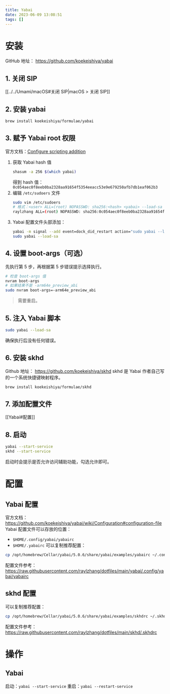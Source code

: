 ```yaml
---
title: Yabai
date: 2023-06-09 13:08:51
tags: []
---
```

# 安装
GitHub 地址： https://github.com/koekeishiya/yabai
## 1. 关闭 SIP
[[../../Umami/macOS#关闭 SIP|macOS > 关闭 SIP]]
## 2. 安装 yabai
```bash
brew install koekeishiya/formulae/yabai
```
## 3. 赋予 Yabai root 权限
官方文档：[Configure scripting addition]( https://github.com/koekeishiya/yabai/wiki/Installing-yabai- (latest-release))
1. 获取 Yabai hash 值
	```bash
	shasum -a 256 $(which yabai)
	```
	得到 hash 值：`0c054aec0f8eeb0ba2328aa91654f5354eeacc53e9e679250afb7db1eaf062b3`
2. 编辑 `/etc/sudoers` 文件
	```bash
	sudo vim /etc/sudoers
	# 格式：<user> ALL=(root) NOPASSWD: sha256:<hash> <yabai> --load-sa
	raylzhang ALL=(root) NOPASSWD: sha256:0c054aec0f8eeb0ba2328aa91654f5354eeacc53e9e679250afb7db1eaf062b3 /opt/homebrew/bin/yabai --load-sa
	```
3. Yabai 配置文件头部添加：
	```bash
	yabai -m signal --add event=dock_did_restart action="sudo yabai --load-sa"
	sudo yabai --load-sa
	```
## 4. 设置 boot-args（可选）
先执行第 5 步，再根据第 5 步错误提示选择执行。
```bash
# 检查 boot-args 值
nvram boot-args
# 如果结果不是 -arm64e_preview_abi
sudo nvram boot-args=-arm64e_preview_abi
```
> 需要重启。
## 5. 注入 Yabai 脚本
```bash
sudo yabai --load-sa
```
确保执行后没有任何错误。
## 6. 安装 skhd
Github 地址： https://github.com/koekeishiya/skhd
skhd 是 Yabai 作者自己写的一个系统快捷键映射程序。
```bash
brew install koekeishiya/formulae/skhd
```
## 7. 添加配置文件
[[Yabai#配置]]
## 8. 启动
```bash
yabai --start-service
skhd --start-service
```
启动时会提示是否允许访问辅助功能，勾选允许即可。

# 配置
## Yabai 配置
官方文档： https://github.com/koekeishiya/yabai/wiki/Configuration#configuration-file
Yabai 配置文件可以存放的位置：
- `$HOME/.config/yabai/yabairc` 
- `$HOME/.yabairc`
可以复制推荐配置：
```bash
cp /opt/homebrew/Cellar/yabai/5.0.6/share/yabai/examples/yabairc ~/.config/yabai
```
配置文件参考： https://raw.githubusercontent.com/raylzhang/dotfiles/main/yabai/.config/yabai/yabairc
## skhd 配置
可以复制推荐配置：
```bash
cp /opt/homebrew/Cellar/yabai/5.0.6/share/yabai/examples/skhdrc ~/.skhdrc
```
配置文件参考： https://raw.githubusercontent.com/raylzhang/dotfiles/main/skhd/.skhdrc

# 操作
## Yabai
启动：`yabai --start-service`
重启：`yabai --restart-service`
